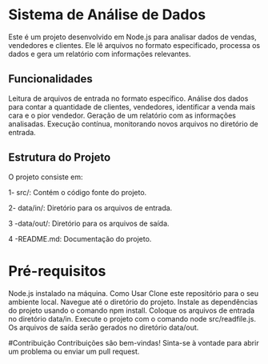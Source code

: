 # Sistema de Análise de Dados
Este é um projeto desenvolvido em Node.js para analisar dados de vendas, vendedores e clientes. Ele lê arquivos no formato especificado, processa os dados e gera um relatório com informações relevantes.

## Funcionalidades
Leitura de arquivos de entrada no formato específico.
Análise dos dados para contar a quantidade de clientes, vendedores, identificar a venda mais cara e o pior vendedor.
Geração de um relatório com as informações analisadas.
Execução contínua, monitorando novos arquivos no diretório de entrada.

## Estrutura do Projeto
O projeto consiste em:

1- src/: Contém o código fonte do projeto.

2- data/in/: Diretório para os arquivos de entrada.

3 -data/out/: Diretório para os arquivos de saída.

4 -README.md: Documentação do projeto.

# Pré-requisitos

Node.js instalado na máquina.
Como Usar
Clone este repositório para o seu ambiente local.
Navegue até o diretório do projeto.
Instale as dependências do projeto usando o comando npm install.
Coloque os arquivos de entrada no diretório data/in.
Execute o projeto com o comando node src/readfile.js.
Os arquivos de saída serão gerados no diretório data/out.

#Contribuição
Contribuições são bem-vindas! Sinta-se à vontade para abrir um problema ou enviar um pull request.
